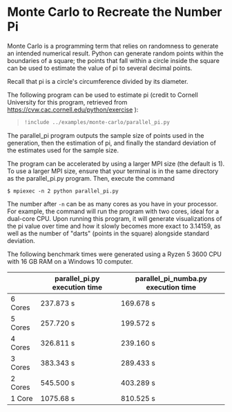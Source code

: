# Monte Carlo to Recreate the Number Pi

Monte Carlo is a programming term that relies on randomness to generate an intended numerical
result. Python can generate random points within the boundaries of a square; the points that
fall within a circle inside the square can be used to estimate the value of pi to several 
decimal points. 

Recall that pi is a circle's circumference divided by its diameter.

The following program can be used to estimate pi (credit to Cornell University for this
program, retrieved from https://cvw.cac.cornell.edu/python/exercise ):

> ``` python
> !include ../examples/monte-carlo/parallel_pi.py
> ```

The parallel_pi program outputs the sample size of points used in the generation, then
the estimation of pi, and finally the standard deviation of the estimates used for the
sample size.

The program can be accelerated by using a larger MPI size (the default is 1).
To use a larger MPI size, ensure that your terminal is in the same directory
as the parallel_pi.py program. Then, execute the command

`$ mpiexec -n 2 python parallel_pi.py`

The number after `-n` can be as many cores as you have in your processor. For example,
the command will run the program with two cores, ideal for a dual-core CPU. Upon running
this program, it will generate visualizations of the pi value over time and how it slowly
becomes more exact to 3.14159, as well as the number of "darts" (points in the square)
alongside standard deviation.

The following benchmark times were generated using a Ryzen 5 3600 CPU with 16 GB RAM
on a Windows 10 computer.

|         | parallel_pi.py execution time   | parallel_pi_numba.py execution time   |
|---------|---------------------------------|---------------------------------------|
| 6 Cores | 237.873 s                       | 169.678 s                             |
| 5 Cores | 257.720 s                       | 199.572 s                             |
| 4 Cores | 326.811 s                       | 239.160 s                             |
| 3 Cores | 383.343 s                       | 289.433 s                             |
| 2 Cores | 545.500 s                       | 403.289 s                             |
| 1 Core  | 1075.68 s                       | 810.525 s                             |

